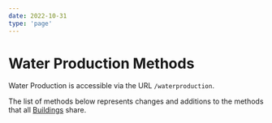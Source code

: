 ```yaml
---
date: 2022-10-31
type: 'page'
---
```


# Water Production Methods

Water Production is accessible via the URL `/waterproduction`.

The list of methods below represents changes and additions to the methods that all [Buildings](/api/Buildings) share.

